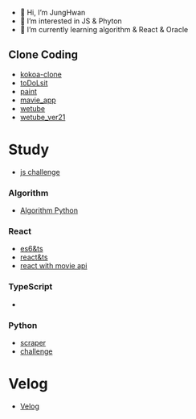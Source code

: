 - 👋 Hi, I’m JungHwan
- 👀 I’m interested in JS & Phyton
- 🌱 I’m currently learning algorithm & React & Oracle

## Clone Coding
- [kokoa-clone](https://github.com/wjdghks963/kokoa-clone-2020)
- [toDoLsit](https://github.com/wjdghks963/js_vanilla_toDoList)
- [paint](https://github.com/wjdghks963/paintjs)
- [mavie_app](https://github.com/wjdghks963/move_app)
- [wetube](https://github.com/wjdghks963/wetube)
- [wetube_ver21](https://github.com/wjdghks963/wetube_ver2)


# Study
- [js challenge](https://github.com/wjdghks963/wetube_challenge)

### Algorithm
- [Algorithm Python](https://github.com/wjdghks963/algorithm)

### React
- [es6&ts](https://github.com/wjdghks963/react)
- [react&ts](https://github.com/wjdghks963/typescrip-react-demo)
- [react with movie api](https://github.com/wjdghks963/nomflix)
### TypeScript
- 

### Python
- [scraper](https://github.com/wjdghks963/python_scraper)
- [challenge](https://github.com/wjdghks963/challenge_python)


# Velog
- [Velog](https://velog.io/@wjdghks963)
<!---
wjdghks963/wjdghks963 is a ✨ special ✨ repository because its `README.md` (this file) appears on your GitHub profile.
You can click the Preview link to take a look at your changes.
--->
